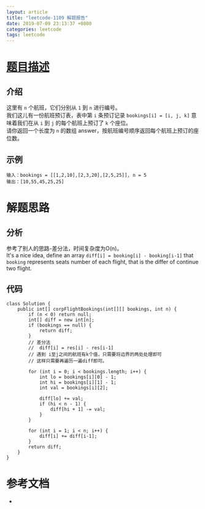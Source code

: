 ```yaml
---
layout: article
title: "leetcode-1109 解题报告"
date: 2019-07-09 23:13:37 +0800
categories: leetcode
tags: leetcode
---
```


# [题目描述](https://leetcode-cn.com/problems/corporate-flight-bookings/)

## 介绍
这里有 `n` 个航班，它们分别从 `1` 到 `n` 进行编号。    
我们这儿有一份航班预订表，表中第 `i` 条预订记录 `bookings[i] = [i, j, k]` 意味着我们在从 `i` 到 `j` 的每个航班上预订了 `k` 个座位。    
请你返回一个长度为 `n` 的数组 answer，按航班编号顺序返回每个航班上预订的座位数。

## 示例
```
输入：bookings = [[1,2,10],[2,3,20],[2,5,25]], n = 5
输出：[10,55,45,25,25]
```

# 解题思路

## 分析
参考了别人的思路-差分法，时间复杂度为O(n)。    
It's a nice idea, define an array `diff[i] = booking[i] - booking[i-1]`  that  `booking` represents seats number of each flight, that is the differ of continue two flight. 

## 代码
```
class Solution {
    public int[] corpFlightBookings(int[][] bookings, int n) {
        if (n < 0) return null;
        int[] diff = new int[n];
        if (bookings == null) {
            return diff;
        }
        // 差分法 
        //  diff[i] = res[i] - res[i-1]
        // 遇到 i至j之间的航班有k个值，只需要将边界的两处处理即可
        // 这样只需要再遍历一遍diff即可。
        
        for (int i = 0; i < bookings.length; i++) {
            int lo = bookings[i][0] - 1;
            int hi = bookings[i][1] - 1;
            int val = bookings[i][2];
            
            diff[lo] += val;
            if (hi < n - 1) {
                diff[hi + 1] -= val;
            }
        }
        
        for (int i = 1; i < n; i++) {
            diff[i] += diff[i-1];
        }
        return diff;
    }
}
```

# 参考文档
- 